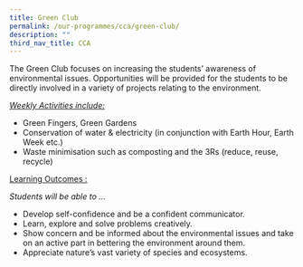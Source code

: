```yaml
---
title: Green Club
permalink: /our-programmes/cca/green-club/
description: ""
third_nav_title: CCA
---
```

The Green Club focuses on increasing the students’ awareness of environmental issues. Opportunities will be provided for the students to be directly involved in a variety of projects relating to the environment.

_<u>Weekly Activities include:</u>_

*   Green Fingers, Green Gardens
*   Conservation of water & electricity (in conjunction with Earth Hour, Earth Week etc.)
*   Waste minimisation such as composting and the 3Rs (reduce, reuse, recycle)

<u>Learning Outcomes :</u>

_Students will be able to …_

*   Develop self-confidence and be a confident communicator.
*   Learn, explore and solve problems creatively.
*   Show concern and be informed about the environmental issues and take on an active part in bettering the environment around them.
*   Appreciate nature’s vast variety of species and ecosystems.